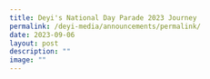 ```yaml
---
title: Deyi's National Day Parade 2023 Journey
permalink: /deyi-media/announcements/permalink/
date: 2023-09-06
layout: post
description: ""
image: ""
---
```

